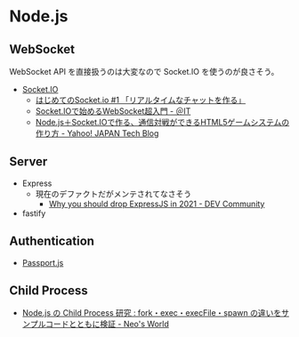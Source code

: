 # Node.js

## WebSocket

WebSocket API を直接扱うのは大変なので Socket.IO を使うのが良さそう。

- [Socket.IO](https://socket.io/)
  - [はじめてのSocket.io #1 「リアルタイムなチャットを作る」](https://blog.katsubemakito.net/nodejs/socketio/realtime-chat1)
  - [Socket.IOで始めるWebSocket超入門 - ＠IT](https://www.atmarkit.co.jp/ait/series/3113/index.html)
  - [Node.js＋Socket.IOで作る、通信対戦ができるHTML5ゲームシステムの作り方 - Yahoo! JAPAN Tech Blog](https://techblog.yahoo.co.jp/javascript/nodejs/online_game_architecture_by_socketio/)

## Server

- Express
  - 現在のデファクトだがメンテされてなさそう
    - [Why you should drop ExpressJS in 2021 - DEV Community](https://dev.to/romainlanz/why-you-should-drop-expressjs-in-2021-711)
- fastify

## Authentication

- [Passport.js](http://www.passportjs.org/)

## Child Process
- [Node.js の Child Process 研究 : fork・exec・execFile・spawn の違いをサンプルコードとともに検証 - Neo's World](https://neos21.net/blog/2019/10/18-01.html)
